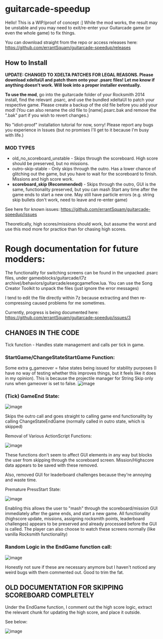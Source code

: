 # guitarcade-speedup
Hello! This is a WIP/proof of concept :] While the mod works, the result may be unstable and you may need to exit/re-enter your Guitarcade game (or even the whole game) to fix things.

You can download straight from the repo or access releases here: https://github.com/errantSquam/guitarcade-speedup/releases

## How to Install
**UPDATE: CHANGED TO XDELTA PATCHES FOR LEGAL REASONS. Please download xdeltaUI and patch them onto your .psarc files! Let me know if anything doesn't work. Will look into a proper installer eventually.**

**To use the mod**, go into the guitarcade folder of your Rocksmith 2014 install, find the relevant .psarc, and use the bundled xdeltaUI to patch your respective game. Please create a backup of the old file before you add your mod!
(You can also rename the old file to \[name].psarc.bak and remove the ".bak" part if you wish to revert changes.)

No "idiot-proof" installation tutorial for now, sorry! Please report any bugs you experience in Issues (but no promises I'll get to it because I'm busy with life.)


### MOD TYPES
- old_no_scoreboard_unstable - Skips through the scoreboard. High score should be preserved, but no missions.
- outro-skip-stable - Only skips through the outro. Has a lower chance of glitching out the game, but you have to wait for the scoreboard to finish. Missions and high score work.
- **scoreboard_skip (Recommended)** - Skips through the outro, GUI is the same, functionality preserved, but you can mash Start any time after the game ends to start a new one. May still have particle errors (e.g. string skip bullets don't work, need to leave and re-enter game)


See here for known issues: https://github.com/errantSquam/guitarcade-speedup/issues

Theoretically, high scores/missions should work, but assume the worst and use this mod more for practice than for chasing high scores.

# Rough documentation for future modders:
The functionality for switching screens can be found in the unpacked .psarc files, under gamexblocks/guitarcade/(7z archive)/behaviors/guitarcade/esegcgameflow.lua. You can use the Song Creator Toolkit to unpack the files (just ignore the error messages)

I tend to edit the file directly within 7z because extracting and then re-compressing caused problems for me sometimes. 

Currently, progress is being documented here: https://github.com/errantSquam/guitarcade-speedup/issues/3

## CHANGES IN THE CODE
Tick function - Handles state management and calls per tick in game.

### StartGame/ChangeStateStartGame Function:

Some extra g_gameover = false states being issued for stability purposes (I have no way of testing whether this improves things, but it feels like it does in my opinion). This is because the projectile manager for String Skip only runs when gameover is set to false.
![image](https://github.com/user-attachments/assets/36e99d27-2810-4693-9e82-dc0c9caa433a)

### (Tick) GameEnd State:
![image](https://github.com/user-attachments/assets/d3b5eab1-e93e-47da-bf17-6fe353683aa9)

Skips the outro call and goes straight to calling game end functionality by calling ChangeStateEndGame (normally called in outro state, which is skipped)

Removal of Various ActionScript Functions:

![image](https://github.com/user-attachments/assets/05a7db67-cead-43ed-98d6-4d273e374767)

These functions don't seem to affect GUI elements in any way but blocks the user from skipping through the scoreboard screen. Mission/Highscore data appears to be saved with these removed.

Also, removed GUI for leaderboard challenges because they're annoying and waste time.

Premature PressStart State:

![image](https://github.com/user-attachments/assets/fa19d5ad-81ae-4286-8706-953732962022)

Enabling this allows the user to "mash" through the scoreboard/mission GUI immediately after the game ends, and start a new game. All functionality (highscore update, missions, assigning rocksmith points, leaderboard challenges) appears to be preserved and already processed before the GUI is called. The player can also choose to watch these screens normally (like vanilla Rocksmith functionality)

### Random Logic in the EndGame function call:

![image](https://github.com/user-attachments/assets/2009983d-fb2c-4432-8fa9-f71d83820cd1)

Honestly not sure if these are necessary anymore but I haven't noticed any weird bugs with them commented out. Good to trim the fat.


## OLD DOCUMENTATION FOR SKIPPING SCOREBOARD COMPLETELY
Under the EndGame function, I comment out the high score logic, extract the relevant chunk for updating the high score, and place it outside.

See below:

![image](https://github.com/user-attachments/assets/30623f16-f72f-464d-9acb-a9d68fc8e1c5)

